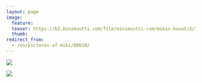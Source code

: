 ```yaml
---
layout: page
image:
  feature:
  teaser: https://b2.minimuutti.com/file/minimuutti-com/mikin-kuvat/2/IMG12097-245px.jpg
  thumb:
redirect_from:
  - /en/pictures-of-miki/00010/
---
```


![](https://b2.minimuutti.com/file/minimuutti-com/mikin-kuvat/2/IMG12096-800px.jpg)

![](https://b2.minimuutti.com/file/minimuutti-com/mikin-kuvat/2/IMG12097-800px.jpg)
